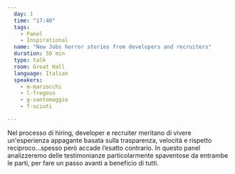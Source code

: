 ```yaml
---
  day: 1
  time: "17:40"
  tags:
    - Panel
    - Inspirational
  name: "New Jobs horror stories from developers and recruiters"
  duration: 50 min
  type: talk
  room: Great Hall
  language: Italian
  speakers:
    - m-marzocchi
    - l-fregoso
    - g-santomaggio
    - f-sciuti

---
```

Nel processo di hiring, developer e recruiter meritano di vivere un'esperienza appagante basata sulla trasparenza, velocità e rispetto reciproco…spesso però accade l’esatto contrario. In questo panel analizzeremo delle testimonianze particolarmente spaventose da entrambe le parti, per fare un passo avanti a beneficio di tutti.
  